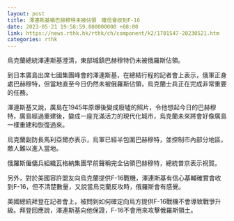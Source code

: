 ```yaml
---
layout: post
title: 澤連斯基稱巴赫穆特未被佔領　確信會收到F-16
date: 2023-05-21 19:58:59.000000000 +08:00
link: https://news.rthk.hk/rthk/ch/component/k2/1701547-20230521.htm
categories: rthk
---
```


烏克蘭總統澤連斯基澄清，東部城鎮巴赫穆特仍未被俄羅斯佔領。

到日本廣島出席七國集團峰會的澤連斯基，在總結行程的記者會上表示，俄軍正身處巴赫穆特，但當地直至今日仍然未被俄羅斯佔領，烏克蘭士兵正在完成非常重要的任務。

澤連斯基又說，廣島在1945年原爆後變成廢墟的照片，令他想起今日的巴赫穆特，廣島經過重建後，變成一座充滿活力的現代化城市，烏克蘭未來將會好像廣島一樣重建和恢復過來。

烏克蘭副防長馬利亞爾亦表示，烏軍已經半包圍巴赫穆特，並控制市內部分地區，敵人難以進入當地。

俄羅斯僱傭兵組織瓦格納集團早前聲稱完全佔領巴赫穆特，總統普京表示祝賀。

另外，對於美國容許盟友向烏克蘭提供F-16戰機，澤連斯基有信心基輔確實會收到F-16，但不清楚數量，又說當烏克蘭反攻時，俄羅斯會有感覺。

美國總統拜登在記者會上，被問到如何確定向烏方提供F-16戰機不會導致戰爭升級。拜登回應說，澤連斯基向他保證，F-16不會用來攻擊俄羅斯領土。
